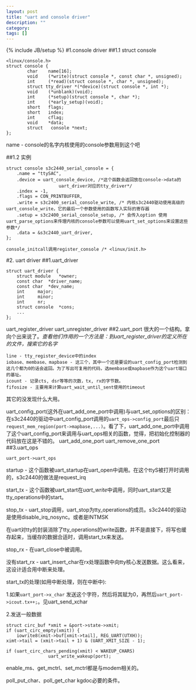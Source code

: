 ```yaml
---
layout: post
title: "uart and console driver"
description: ""
category: 
tags: []
---
```

{% include JB/setup %}
#1.console driver
##1.1 struct console

    <linux/console.h>
    struct console {
            char    name[16];
            void    (*write)(struct console *, const char *, unsigned);
            int     (*read)(struct console *, char *, unsigned);
            struct tty_driver *(*device)(struct console *, int *);
            void    (*unblank)(void);
            int     (*setup)(struct console *, char *);
            int     (*early_setup)(void);
            short   flags;
            short   index;
            int     cflag;
            void    *data;
            struct   console *next;
    };
name - console的名字内核使用的console参数用到这个吧

##1.2 实例

    struct console s3c2440_serial_console = {
    	.name = "ttySAC",
    	.device = uart_console_device, /*这个函数会返回放在console->data的
    					uart_driver对应的tty_driver*/
    	.index = -1,    	
    	.flags = CON_PRINTBUFFER,
    	.write = s3c2400_serial_console_write, /* 内核s3c2440驱动使用高级的uart_console_write，它的最后一个参数使用的函数写入实际的寄存器
    	.setup = s3c2400_serial_console_setup, /* 会传入option 使用uart_parse_options来传理内核的console参数可以使用uart_set_options来设置这些参数*/
    	.data = &s3c2440_uart_driver,
    };

    console_initcall调用register_console /* <linux/init.h>

#2. uart driver
##1.uart_driver

    struct uart_driver {
        struct module	*owner;
        const char	*driver_name;
        const char	*dev_name;
        int		major;
        int		minor;
        int		nr;
        struct console	*cons;
        ...
    };


uart_register_driver uart_unregister_driver
##2.uart_port
很大的一个结构。拿向个出来说了。*查看他们作用的一个方法是：到uart_register_driver的定义所在的文件，搜索它的名字*

    line - tty_register_device中的index
    iobase、membase、mapbase - 这三个，其中一个还是要设的uart_config_port检测到这几个都为0的话会返回。为了写出可复用的代码，选membase或mapbase作为这个uart端口的基址。
    icount - 记录cts, dsr等等的次数，tx, rx的字节数。
    fifosize - 主要用来计算uart_wait_until_sent使用的timeout

其它的没发现什么大用。

uart_config_port(这外在uart_add_one_port中调用)与uart_set_options的区别：
在s3c2440的驱动中uart_config_port调用的`uart_ops->config_port`最后只`request_mem_region(port->mapbase,...)`。看了下，uart_add_one_port中调用了这个uart_config_port来调用与uart_ops相关的函数，觉得，把初始化控制器的代码放在这是不错的。
uart_add_one_port uart_remove_one_port
##3.uart_ops

`uart_port->uart_ops`

startup - 这个函数被uart_startup在uart_open中调用。在这个ttyS被打开时调用的，s3c2440的做法是request_irq

start_tx - 这个函数被uart_start在*uart_write*中调用，同时uart_start又是tty_operations中的start。

stop_tx - uart_stop调用，uart_stop为tty_operations的成员。s3c2440的驱动是使用disable_irq_nosync。或者是INTMSK 

在uart对tty的封装消除了tty_operations的write函数，并不是直接下，将写也缓存起来，当缓存的数据合适时，调用start_tx来发送。

stop_rx - 在uart_close中被调用。

没有start_rx - uart_insert_char在rx处理函数中向tty核心发送数据。这么看来，这设计适合用中断来处理。

start_tx的处理(如用中断处理，则在中断中):

1.如果`uart_port->x_char`
发送这个字符，然后将其赋为0，再然后`uart_port->icout.tx++;`。见uart_send_xchar

2.发送一般数据

    struct circ_buf *xmit = &port->state->xmit;
    if (uart_circ_empty(xmit)) {
        iowrite8(xmit->buf[xmit->tail], REG_UART(UTXH));
	ximt->tail = (xmit->tail + 1) & (UART_XMIT_SIZE - 1);

    if (uart_circ_chars_pending(xmit) < WAKEUP_CHARS)
                    uart_write_wakeup(port);

enable_ms、get_mctrl、set_mctrl都是与modem相关的。

poll_put_char、poll_get_char kgdoc必要的条件。

